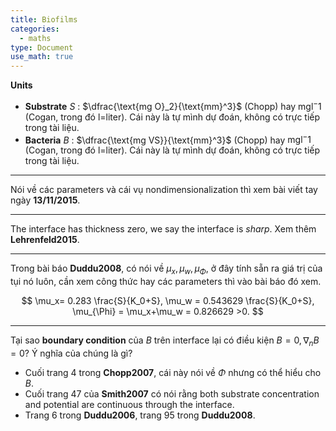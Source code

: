 ```yaml
---
title: Biofilms
categories:
  - maths
type: Document
use_math: true
---
```


**Units**
- **Substrate** $S$ : $\dfrac{\text{mg O}_2}{\text{mm}^3}$ (Chopp) hay $\text{mgl}^-1$ (Cogan, trong đó l=liter). Cái này là tự mình dự đoán, không có trực tiếp trong tài liệu.
- **Bacteria** $B$ : $\dfrac{\text{mg VS}}{\text{mm}^3}$ (Chopp) hay $\text{mgl}^-1$ (Cogan, trong đó l=liter). Cái này là tự mình dự đoán, không có trực tiếp trong tài liệu.

---

Nói về các parameters và cái vụ nondimensionalization thì xem bài viết tay ngày **13/11/2015**.

---

The interface has thickness zero, we say the interface is *sharp*. Xem thêm **Lehrenfeld2015**.

---

Trong bài báo **Duddu2008**, có nói về $\mu_x,\mu_w,\mu_{\Phi}$, ở đây tính sẵn ra giá trị của tụi nó luôn, cần xem công thức hay các parameters thì vào bài báo đó xem.

$$
\mu_x= 0.283 \frac{S}{K_0+S}, \mu_w = 0.543629 \frac{S}{K_0+S}, \mu_{\Phi} = \mu_x+\mu_w = 0.826629 >0.
$$

---

Tại sao **boundary condition** của $B$ trên interface lại có điều kiện $B=0,\nabla_nB=0$? Ý nghĩa của chúng là gì?

- Cuối trang 4 trong **Chopp2007**, cái này nói về $\Phi$ nhưng có thể hiểu cho $B$.
- Cuối trang 47 của **Smith2007** có nói rằng both substrate concentration and potential are continuous through the interface.
- Trang 6 trong **Duddu2006**, trang 95 trong **Duddu2008**.

